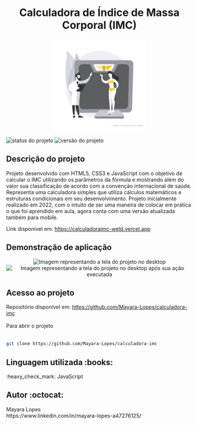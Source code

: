<h1 align= "center">Calculadora de Índice de Massa Corporal (IMC)</h1>
<p align= "center">
  <img src= "https://github.com/Mayara-Lopes/assets/blob/main/calculadoraPeso.png" alt= "imagem representando uma balança sendo usada" width= "250px">
</p>
<p>
  <img src= "https://img.shields.io/badge/Status-Concluído-green" alt= "status do projeto">
  <img src= "https://img.shields.io/badge/Version-2.0-green" alt= "versão do projeto">
</p>

<h2>Descrição do projeto </h2>
<p>
  Projeto desenvolvido com HTML5, CSS3 e JavaScript com o objetivo de calcular o IMC utilizando os parâmetros da fórmula e mostrando além do valor sua 
  classificação de acordo com a convenção internacional de saúde.<br>
  Representa uma calculadora simples que utiliza cálculos matemáticos e estruturas condicionais em seu desenvolvimento. Projeto inicialmente realizado em 2022,
  com o intuito de ser uma maneira de colocar em prática o que foi aprendido em aula, agora conta com uma versão atualizada também para mobile.
  
  Link disponível em: https://calculadoraimc-weld.vercel.app
</p>

<h2>Demonstração de aplicação</h2>
<p align= "center">
  <img src= "https://github.com/Mayara-Lopes/assets/blob/main/IMC-%20Calculadora%20de%20Índice%20de%20Massa%20Corporal%20-%20Google%20Chrome%2010_02_2023%2015_43_23.png" 
       alt="Imagem representando a tela do projeto no desktop" width= "600px">
  <img src= "https://github.com/Mayara-Lopes/assets/blob/main/IMC-%20Calculadora%20de%20Índice%20de%20Massa%20Corporal%20-%20Google%20Chrome%2010_02_2023%2015_43_14.png" 
       alt= "Imagem representando a tela do projeto no desktop após sua ação executada" width= "600px">
</p>

<h2>Acesso ao projeto </h2>

  Repositório disponível em: https://github.com/Mayara-Lopes/calculadora-imc <br>
  <br>
  Para abrir o projeto <br>
  ``` bash
  
  git clone https://github.com/Mayara-Lopes/calculadora-imc
  
  ```

<h2>Linguagem utilizada :books:</h2>
:heavy_check_mark: JavaScript

<h2>Autor :octocat:</h2>
Mayara Lopes <br>
https://www.linkedin.com/in/mayara-lopes-a47276125/
